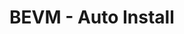 # BEVM - Auto Install
```sudo apt install curl -y && source <(curl -s https://nodesync.top/bevm_install)
```

